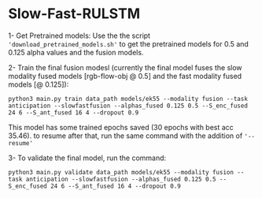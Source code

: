 # Slow-Fast-RULSTM

1- Get Pretrained models:
  Use the the script ```'download_pretrained_models.sh'``` to get the pretrained models for 0.5 and 0.125 alpha values and the fusion models.

2- Train the final fusion modesl (currently the final model fuses the slow modality fused models [rgb-flow-obj @ 0.5] and the fast modality fused models [@ 0.125]):

```
python3 main.py train data_path models/ek55 --modality fusion --task anticipation --slowfastfusion --alphas_fused 0.125 0.5 --S_enc_fused 24 6 --S_ant_fused 16 4 --dropout 0.9
```

This model has some trained epochs saved (30 epochs with best acc 35.46). to resume after that, run the same command with the addition of ```'--resume'```

3- To validate the final model, run the command:

```
python3 main.py validate data_path models/ek55 --modality fusion --task anticipation --slowfastfusion --alphas_fused 0.125 0.5 --S_enc_fused 24 6 --S_ant_fused 16 4 --dropout 0.9
```
